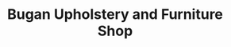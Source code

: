 ---
title: "Bugan Upholstery and Furniture Shop"
url: /silang/bugan-upholstery-and-furniture-shop/
shop: furniture
---
